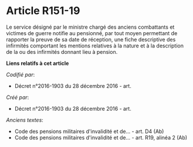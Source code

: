 # Article R151-19

Le service désigné par le ministre chargé des anciens combattants et victimes de guerre notifie au pensionné, par tout moyen
permettant de rapporter la preuve de sa date de réception, une fiche descriptive des infirmités comportant les mentions
relatives à la nature et à la description de la ou des infirmités donnant lieu à pension.

**Liens relatifs à cet article**

_Codifié par_:

  - Décret n°2016-1903 du 28 décembre 2016 - art.

_Créé par_:

  - Décret n°2016-1903 du 28 décembre 2016 - art.

_Anciens textes_:

  - Code des pensions militaires d'invalidité et de... - art. D4 (Ab)
  - Code des pensions militaires d'invalidité et de... - art. R19, alinéa 2 (Ab)
